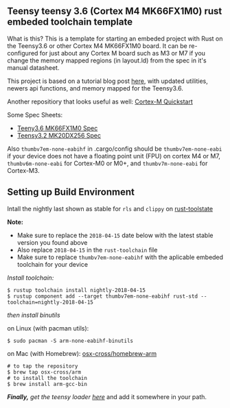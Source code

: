 ## Teensy teensy 3.6 (Cortex M4 MK66FX1M0) rust embeded toolchain template

What is this? This is a template for starting an embeded project with Rust on the Teensy3.6 or other Cortex M4 MK66FX1M0 board. It can be re-configured for just about any Cortex M board such as M3 or M7 if you change the memory mapped regions (in layout.ld) from the spec in it's manual datasheet.

This project is based on a tutorial blog post [here](https://branan.github.io/teensy/2017/01/12/bootup.html), with updated utilities, newers api functions, and memory mapped for the Teensy3.6.

Another repositiory that looks useful as well: [Cortex-M Quickstart](https://github.com/rust-embedded/cortex-m-quickstart)

Some Spec Sheets:

- [Teeny3.6 MK66FX1M0 Spec](https://www.pjrc.com/teensy/K66P144M180SF5RMV2.pdf)
- [Teensy3.2 MK20DX256 Spec](https://www.pjrc.com/teensy/K20P64M72SF1RM.pdf)

Also `thumbv7em-none-eabihf` in .cargo/config should be `thumbv7em-none-eabi` if your device does not have a floating point unit (FPU) on cortex M4 or M7, `thumbv6m-none-eabi` for Cortex-M0 or M0+, and `thumbv7m-none-eabi` for Cortex-M3.

## Setting up Build Environment

Intall the nightly last shown as stable for `rls` and `clippy` on [rust-toolstate](https://rust-lang-nursery.github.io/rust-toolstate/)

**Note:**

- Make sure to replace the `2018-04-15` date below with the latest stable version you found above
- Also replace `2018-04-15` in the `rust-toolchain` file
- Make sure to replace `thumbv7em-none-eabihf` with the aplicable embeded toolchain for your device

*Install toolchain:*

```shell
$ rustup toolchain install nightly-2018-04-15
$ rustup component add --target thumbv7em-none-eabihf rust-std --toolchain=nightly-2018-04-15
```

*then install binutils*

on Linux (with pacman utils):

```shell
$ sudo pacman -S arm-none-eabihf-binutils
```

on Mac (with Homebrew):
[osx-cross/homebrew-arm](https://github.com/osx-cross/homebrew-arm)

```shell
# to tap the repository
$ brew tap osx-cross/arm
# to install the toolchain
$ brew install arm-gcc-bin
```

***Finally,*** *get the teensy loader [here](https://www.pjrc.com/teensy/loader_cli.html)* and add it somewhere in your path.